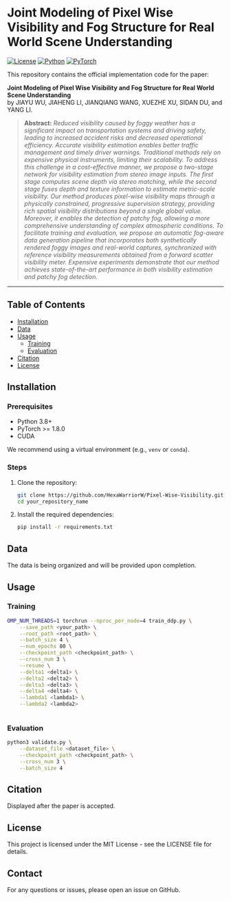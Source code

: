 # Joint Modeling of Pixel Wise Visibility and Fog Structure for Real World Scene Understanding

[![License](https://img.shields.io/badge/license-MIT-blue.svg)](LICENSE) [![Python](https://img.shields.io/badge/Python-3.8%2B-green)]() [![PyTorch](https://img.shields.io/badge/PyTorch-1.10%2B-orange)]()


This repository contains the official implementation code for the paper:

**Joint Modeling of Pixel Wise Visibility and Fog Structure for Real World Scene Understanding**  
by JIAYU WU, JIAHENG LI, JIANQIANG WANG, XUEZHE XU, SIDAN DU, and YANG LI.

> **Abstract:** *Reduced visibility caused by foggy weather has a significant impact on transportation systems and driving safety, leading to increased accident risks and decreased operational efficiency. Accurate visibility estimation enables better traffic management and timely driver warnings. Traditional methods rely on expensive physical instruments, limiting their scalability. To address this challenge in a cost-effective manner, we propose a two-stage network for visibility estimation from stereo image inputs. The first stage computes scene depth via stereo matching, while the second stage fuses depth and texture information to estimate metric-scale visibility. Our method produces pixel-wise visibility maps through a physically constrained, progressive supervision strategy, providing rich spatial visibility distributions beyond a single global value. Moreover, it enables the detection of patchy fog, allowing a more comprehensive understanding of complex atmospheric conditions. To facilitate training and evaluation, we propose an automatic fog-aware data generation pipeline that incorporates both synthetically rendered foggy images and real-world captures, synchronized with reference visibility measurements obtained from a forward scatter visibility meter. Expensive experiments demonstrate that our method achieves state-of-the-art performance in both visibility estimation and patchy fog detection.*
---

## Table of Contents

- [Installation](#installation)
- [Data](#data)
- [Usage](#usage)
  - [Training](#training)
  - [Evaluation](#evaluation)
- [Citation](#citation)
- [License](#license)

## Installation

### Prerequisites

- Python 3.8+
- PyTorch >= 1.8.0
- CUDA

We recommend using a virtual environment (e.g., `venv` or `conda`).

### Steps

1. Clone the repository:
    ```bash
    git clone https://github.com/HexaWarriorW/Pixel-Wise-Visibility.git
    cd your_repository_name
    ```
2. Install the required dependencies:
    ```bash
    pip install -r requirements.txt
    ```
## Data
The data is being organized and will be provided upon completion.

## Usage

### Training
```bash
OMP_NUM_THREADS=1 torchrun --nproc_per_node=4 train_ddp.py \
    --save_path <your_path> \
    --root_path <root_path> \
    --batch_size 4 \
    --num_epochs 80 \
    --checkpoint_path <checkpoint_path> \
    --cross_num 3 \
    --resume \
    --delta1 <delta1> \
    --delta2 <delta2> \
    --delta3 <delta3> \
    --delta4 <delta4> \
    --lambda1 <lambda1> \
    --lambda2 <lambda2>
    
```
### Evaluation
``` bash
python3 validate.py \
    --dataset_file <dataset_file> \
    --checkpoint_path <checkpoint_path> \
    --cross_num 3 \
    --batch_size 4

```
## Citation
Displayed after the paper is accepted.
<!-- If you find this code or our work useful, please cite our paper:
```bibtex
@inproceedings{Pixel-Wise-Visibility,
  title     = {Joint Modeling of Pixel Wise Visibility and Fog Structure for Real World Scene Understanding},
  author    = {JIAYU WU, JIAHENG LI, JIANQIANG WANG, XUEZHE XU, SIDAN DU, and YANG LI.},
  booktitle = {IEEE Access},
  year      = {2025}
}
``` -->


## License
This project is licensed under the MIT License - see the LICENSE file for details.

## Contact
For any questions or issues, please open an issue on GitHub.